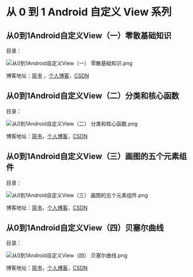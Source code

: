 # 从 0 到 1 Android 自定义 View 系列 #


## 从0到1Android自定义View（一）零散基础知识 ##

目录：

![从0到1Android自定义View（一） 零散基础知识.png](http://upload-images.jianshu.io/upload_images/2136918-4a14cc119949f6e7.png?imageMogr2/auto-orient/strip%7CimageView2/2/w/1240)

博客地址：[简书](http://www.jianshu.com/p/228dadeb1d81) ，[个人博客](http://twowater.com.cn/2017/04/15/%E4%BB%8E0%E5%88%B01Android%E8%87%AA%E5%AE%9A%E4%B9%89View-%E4%B8%80-%E9%9B%B6%E6%95%A3%E5%9F%BA%E7%A1%80%E7%9F%A5%E8%AF%86/)，[CSDN](http://blog.csdn.net/two_water/article/details/70165041)


## 从0到1Android自定义View（二）分类和核心函数 ##

目录：

![从0到1Android自定义View（二） 分类和核心函数.png](http://upload-images.jianshu.io/upload_images/2136918-1a7c56720d2f7f47.png?imageMogr2/auto-orient/strip%7CimageView2/2/w/1240)


博客地址：[简书](http://www.jianshu.com/p/8f601d97c18d)，[个人博客](http://twowater.com.cn/2017/04/23/%E4%BB%8E0%E5%88%B01Android%E8%87%AA%E5%AE%9A%E4%B9%89View-%E4%BA%8C-%E5%88%86%E7%B1%BB%E5%92%8C%E6%A0%B8%E5%BF%83%E5%87%BD%E6%95%B0/)，[CSDN](http://blog.csdn.net/two_water/article/details/70546846)


## 从0到1Android自定义View（三）画图的五个元素组件 ##

目录：

![从0到1Android自定义View（三） 画图的五个元素组件.png](http://upload-images.jianshu.io/upload_images/2136918-13c6a1f9b79fbae8.png?imageMogr2/auto-orient/strip%7CimageView2/2/w/1240)


博客地址：[简书](http://www.jianshu.com/p/cd8daed48480)，[个人博客](http://twowater.com.cn/2017/06/11/%E4%BB%8E0%E5%88%B01Android%E8%87%AA%E5%AE%9A%E4%B9%89View-%E4%B8%89-%E7%94%BB%E5%9B%BE%E7%9A%84%E4%BA%94%E4%B8%AA%E5%85%83%E7%B4%A0%E7%BB%84%E4%BB%B6/)，[CSDN](http://blog.csdn.net/two_water/article/details/72232789)

## 从0到1Android自定义View（四）贝塞尔曲线 ##

目录：

![从0到1Android自定义View（四） 贝塞尔曲线.png](http://upload-images.jianshu.io/upload_images/2136918-4b08f44b9ebd59b3.png?imageMogr2/auto-orient/strip%7CimageView2/2/w/1240)

博客地址：[简书](http://www.jianshu.com/p/f44b4ff9d4cb)，[个人博客](http://twowater.com.cn/2017/06/11/%E4%BB%8E0%E5%88%B01Android%E8%87%AA%E5%AE%9A%E4%B9%89View-%E5%9B%9B-%E8%B4%9D%E5%A1%9E%E5%B0%94%E6%9B%B2%E7%BA%BF/)，[CSDN](http://blog.csdn.net/two_water/article/details/73065333)